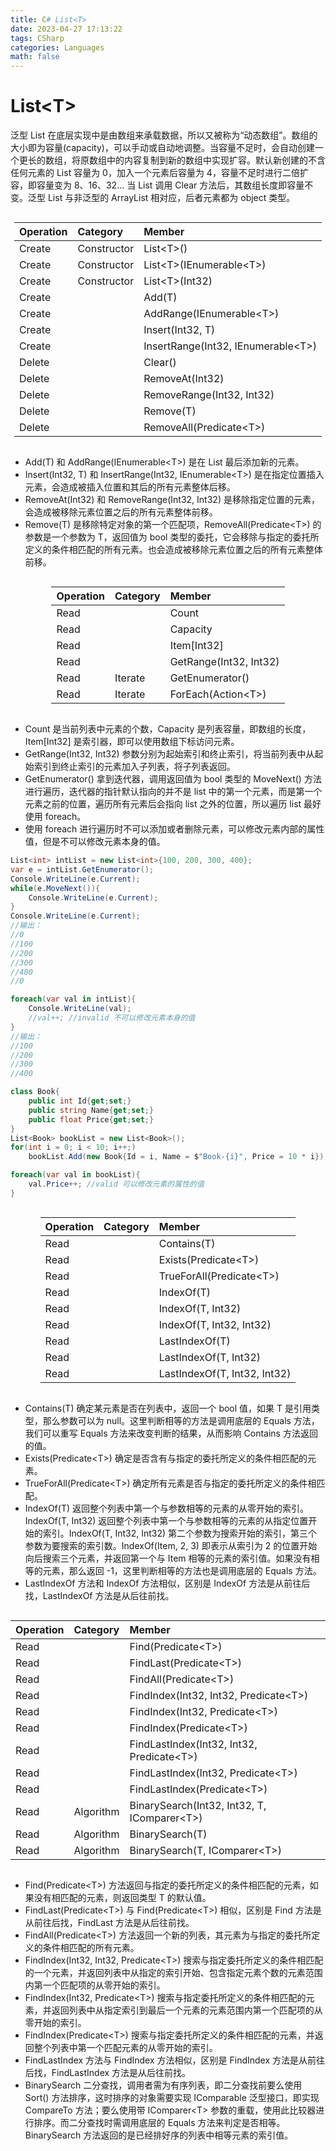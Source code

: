 ```yaml
---
title: C# List<T>
date: 2023-04-27 17:13:22
tags: CSharp
categories: Languages
math: false
---
```


# List\<T\>

泛型 List 在底层实现中是由数组来承载数据，所以又被称为“动态数组”。数组的大小即为容量(capacity)，可以手动或自动地调整。当容量不足时，会自动创建一个更长的数组，将原数组中的内容复制到新的数组中实现扩容。默认新创建的不含任何元素的 List 容量为 0，加入一个元素后容量为 4，容量不足时进行二倍扩容，即容量变为 8、16、32... 当 List 调用 Clear 方法后，其数组长度即容量不变。泛型 List 与非泛型的 ArrayList 相对应，后者元素都为 object 类型。

<style>
.center 
{
  width: auto;
  display: table;
  margin-left: auto;
  margin-right: auto;
}
</style>

<div class="center">

| Operation | Category    | Member                               |
| :-------- | :---------- | :----------------------------------- |
| Create    | Constructor | List\<T\>()                          |
| Create    | Constructor | List\<T\>(IEnumerable\<T\>)          |
| Create    | Constructor | List\<T\>(Int32)                     |
| Create    |             | Add(T)                               |
| Create    |             | AddRange(IEnumerable\<T\>)           |
| Create    |             | Insert(Int32, T)                     |
| Create    |             | InsertRange(Int32, IEnumerable\<T\>) |
| Delete    |             | Clear()                              |
| Delete    |             | RemoveAt(Int32)                      |
| Delete    |             | RemoveRange(Int32, Int32)            |
| Delete    |             | Remove(T)                            |
| Delete    |             | RemoveAll(Predicate\<T\>)            |

</div>

* Add(T) 和 AddRange(IEnumerable\<T\>) 是在 List 最后添加新的元素。
* Insert(Int32, T) 和 InsertRange(Int32, IEnumerable\<T\>) 是在指定位置插入元素，会造成被插入位置和其后的所有元素整体后移。
* RemoveAt(Int32) 和 RemoveRange(Int32, Int32) 是移除指定位置的元素，会造成被移除元素位置之后的所有元素整体前移。
* Remove(T) 是移除特定对象的第一个匹配项，RemoveAll(Predicate\<T\>) 的参数是一个参数为 T，返回值为 bool 类型的委托，它会移除与指定的委托所定义的条件相匹配的所有元素。也会造成被移除元素位置之后的所有元素整体前移。

<div class="center">

| Operation | Category | Member                 |
| :-------- | :------- | :--------------------- |
| Read      |          | Count                  |
| Read      |          | Capacity               |
| Read      |          | Item\[Int32\]          |
| Read      |          | GetRange(Int32, Int32) |
| Read      | Iterate  | GetEnumerator()        |
| Read      | Iterate  | ForEach(Action\<T\>)   |

</div>

* Count 是当前列表中元素的个数，Capacity 是列表容量，即数组的长度，Item\[Int32\] 是索引器，即可以使用数组下标访问元素。
* GetRange(Int32, Int32) 参数分别为起始索引和终止索引，将当前列表中从起始索引到终止索引的元素加入子列表，将子列表返回。
* GetEnumerator() 拿到迭代器，调用返回值为 bool 类型的 MoveNext() 方法进行遍历，迭代器的指针默认指向的并不是 list 中的第一个元素，而是第一个元素之前的位置，遍历所有元素后会指向 list 之外的位置，所以遍历 list 最好使用 foreach。
* 使用 foreach 进行遍历时不可以添加或者删除元素，可以修改元素内部的属性值，但是不可以修改元素本身的值。
  
```csharp
List<int> intList = new List<int>{100, 200, 300, 400};
var e = intList.GetEnumerator();
Console.WriteLine(e.Current);
while(e.MoveNext()){
    Console.WriteLine(e.Current);
}
Console.WriteLine(e.Current);
//输出：
//0
//100
//200
//300
//400
//0

foreach(var val in intList){
    Console.WriteLine(val);
    //val++; //invalid 不可以修改元素本身的值
}
//输出：
//100
//200
//300
//400

class Book{
    public int Id{get;set;}
    public string Name{get;set;}
    public float Price{get;set;}
}
List<Book> bookList = new List<Book>();
for(int i = 0; i < 10; i++;)
    bookList.Add(new Book{Id = i, Name = $"Book-{i}", Price = 10 * i});

foreach(var val in bookList){
    val.Price++; //valid 可以修改元素的属性的值 
}
```

<div class="center">

| Operation | Category | Member                       |
| :-------- | :------- | :--------------------------- |
| Read      |          | Contains(T)                  |
| Read      |          | Exists(Predicate\<T\>)       |
| Read      |          | TrueForAll(Predicate\<T\>)   |
| Read      |          | IndexOf(T)                   |
| Read      |          | IndexOf(T, Int32)            |
| Read      |          | IndexOf(T, Int32, Int32)     |
| Read      |          | LastIndexOf(T)               |
| Read      |          | LastIndexOf(T, Int32)        |
| Read      |          | LastIndexOf(T, Int32, Int32) |

</div>

* Contains(T) 确定某元素是否在列表中，返回一个 bool 值，如果 T 是引用类型，那么参数可以为 null。这里判断相等的方法是调用底层的 Equals 方法，我们可以重写 Equals 方法来改变判断的结果，从而影响 Contains 方法返回的值。
* Exists(Predicate\<T\>) 确定是否含有与指定的委托所定义的条件相匹配的元素。
* TrueForAll(Predicate\<T\>) 确定所有元素是否与指定的委托所定义的条件相匹配。
* IndexOf(T) 返回整个列表中第一个与参数相等的元素的从零开始的索引。IndexOf(T, Int32) 返回整个列表中第一个与参数相等的元素的从指定位置开始的索引。IndexOf(T, Int32, Int32) 第二个参数为搜索开始的索引，第三个参数为要搜索的索引数。IndexOf(Item, 2, 3) 即表示从索引为 2 的位置开始向后搜索三个元素，并返回第一个与 Item 相等的元素的索引值。如果没有相等的元素，那么返回 -1，这里判断相等的方法也是调用底层的 Equals 方法。
* LastIndexOf 方法和 IndexOf 方法相似，区别是 IndexOf 方法是从前往后找，LastIndexOf 方法是从后往前找。


<div class="center">

| Operation | Category  | Member                                        |
| :-------- | :-------- | :-------------------------------------------- |
| Read      |           | Find(Predicate\<T\>)                          |
| Read      |           | FindLast(Predicate\<T\>)                      |
| Read      |           | FindAll(Predicate\<T\>)                       |
| Read      |           | FindIndex(Int32, Int32, Predicate\<T\>)       |
| Read      |           | FindIndex(Int32, Predicate\<T\>)              |
| Read      |           | FindIndex(Predicate\<T\>)                     |
| Read      |           | FindLastIndex(Int32, Int32, Predicate\<T\>)   |
| Read      |           | FindLastIndex(Int32, Predicate\<T\>)          |
| Read      |           | FindLastIndex(Predicate\<T\>)                 |
| Read      | Algorithm | BinarySearch(Int32, Int32, T, IComparer\<T\>) |
| Read      | Algorithm | BinarySearch(T)                               |
| Read      | Algorithm | BinarySearch(T, IComparer\<T\>)               |

</div>

* Find(Predicate\<T\>) 方法返回与指定的委托所定义的条件相匹配的元素，如果没有相匹配的元素，则返回类型 T 的默认值。
* FindLast(Predicate\<T\>) 与 Find(Predicate\<T\>) 相似，区别是 Find 方法是从前往后找，FindLast 方法是从后往前找。
* FindAll(Predicate\<T\>) 方法返回一个新的列表，其元素为与指定的委托所定义的条件相匹配的所有元素。
* FindIndex(Int32, Int32, Predicate\<T\>) 搜索与指定委托所定义的条件相匹配的一个元素，并返回列表中从指定的索引开始、包含指定元素个数的元素范围内第一个匹配项的从零开始的索引。
* FindIndex(Int32, Predicate\<T\>) 搜索与指定委托所定义的条件相匹配的元素，并返回列表中从指定索引到最后一个元素的元素范围内第一个匹配项的从零开始的索引。
* FindIndex(Predicate\<T\>) 搜索与指定委托所定义的条件相匹配的元素，并返回整个列表中第一个匹配元素的从零开始的索引。
* FindLastIndex 方法与 FindIndex 方法相似，区别是 FindIndex 方法是从前往后找，FindLastIndex 方法是从后往前找。
* BinarySearch 二分查找，调用者需为有序列表，即二分查找前要么使用 Sort() 方法排序，这时排序的对象需要实现 IComparable 泛型接口，即实现 CompareTo 方法；要么使用带 IComparer\<T\> 参数的重载，使用此比较器进行排序。而二分查找时需调用底层的 Equals 方法来判定是否相等。BinarySearch 方法返回的是已经排好序的列表中相等元素的索引值。